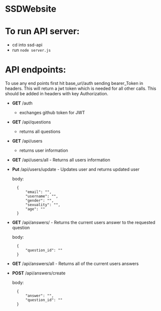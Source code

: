 # SSDWebsite

# To run API server:

* cd into ssd-api
* run ```node server.js```

# API endpoints:

To use any end points first hit base_url/auth sending bearer_Token in headers.
This will return a jwt token which is needed for all other calls. This should be added in headers with key Authorization.

* **GET** /auth
  - exchanges github token for JWT

* **GET** /api/questions
  - returns all questions
* **GET** /api/users 
  - returns user information
* **GET** /api/users/all - Returns all users information
* **Put** /api/users/update - Updates user and returns updated user
    
    body:

        {
            "email": "",
            "username": "",
            "gender": "",
            "sexuality": "",
            "age": ""
        }
    
* **GET** /api/answers/ - Returns the current users answer to the requested question
    
    body:
    
        {
            "question_id": ""
        }

* **GET** /api/answers/all - Returns all of the current users answers
* **POST** /api/answers/create
    
    body:
    
        {
            "answer": "",
            "question_id": ""
        }